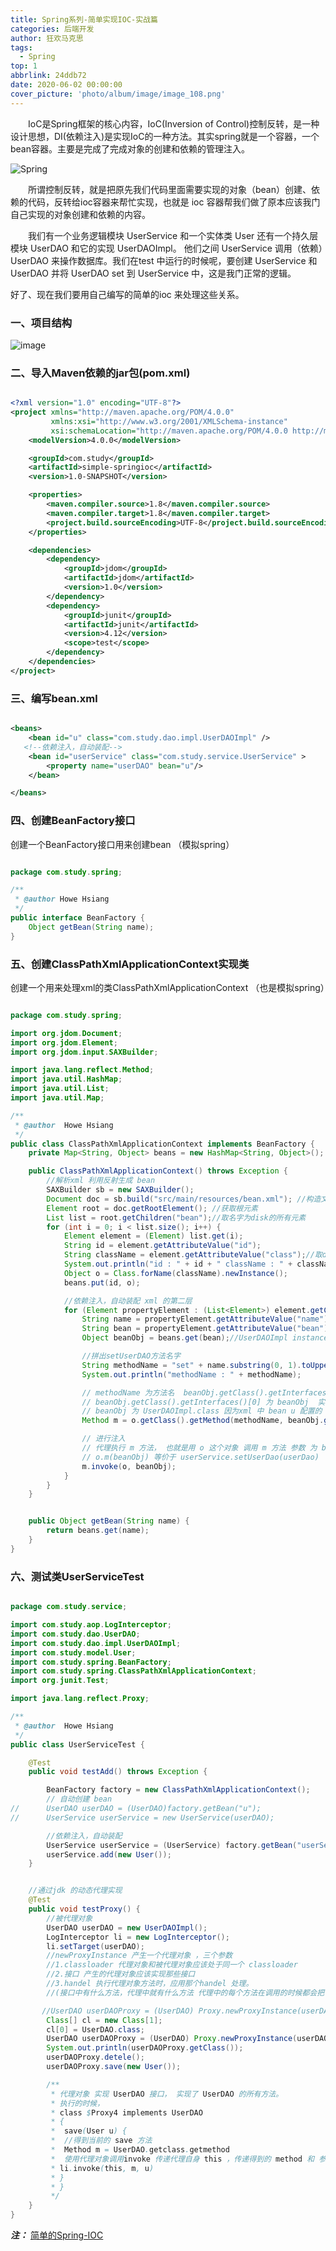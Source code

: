 ```yaml
---
title: Spring系列-简单实现IOC-实战篇
categories: 后端开发
author: 狂欢马克思
tags:
  - Spring
top: 1
abbrlink: 24ddb72
date: 2020-06-02 00:00:00
cover_picture: 'photo/album/image/image_108.png'
---
```



&emsp;&emsp;IoC是Spring框架的核心内容，IoC(Inversion of Control)控制反转，是一种设计思想，DI(依赖注入)是实现IoC的一种方法。其实spring就是一个容器，一个bean容器。主要是完成了完成对象的创建和依赖的管理注入。

<!-- more -->

![Spring](photo/album/image/image_109.png "Spring系列-简单实现IOC-实战篇")

&emsp;&emsp;所谓控制反转，就是把原先我们代码里面需要实现的对象（bean）创建、依赖的代码，反转给ioc容器来帮忙实现，也就是 ioc 容器帮我们做了原本应该我门自己实现的对象创建和依赖的内容。

&emsp;&emsp;我们有一个业务逻辑模块 UserService 和一个实体类 User 还有一个持久层模块 UserDAO 和它的实现 UserDAOImpl。 
他们之间 UserService 调用（依赖）UserDAO 来操作数据库。我们在test 中运行的时候呢，要创建 UserService 和 UserDAO 并将 UserDAO set 到 UserService 中，这是我门正常的逻辑。

好了、现在我们要用自己编写的简单的ioc 来处理这些关系。

### 一、项目结构

![image](https://raw.githubusercontent.com/Hosiang1026/simple-springioc/master/src/main/resources/images/springioc.png)

### 二、导入Maven依赖的jar包(pom.xml)

```xml

<?xml version="1.0" encoding="UTF-8"?>
<project xmlns="http://maven.apache.org/POM/4.0.0"
         xmlns:xsi="http://www.w3.org/2001/XMLSchema-instance"
         xsi:schemaLocation="http://maven.apache.org/POM/4.0.0 http://maven.apache.org/xsd/maven-4.0.0.xsd">
    <modelVersion>4.0.0</modelVersion>

    <groupId>com.study</groupId>
    <artifactId>simple-springioc</artifactId>
    <version>1.0-SNAPSHOT</version>

    <properties>
        <maven.compiler.source>1.8</maven.compiler.source>
        <maven.compiler.target>1.8</maven.compiler.target>
        <project.build.sourceEncoding>UTF-8</project.build.sourceEncoding>
    </properties>

    <dependencies>
        <dependency>
            <groupId>jdom</groupId>
            <artifactId>jdom</artifactId>
            <version>1.0</version>
        </dependency>
        <dependency>
            <groupId>junit</groupId>
            <artifactId>junit</artifactId>
            <version>4.12</version>
            <scope>test</scope>
        </dependency>
    </dependencies>
</project>

```

### 三、编写bean.xml

```xml

<beans>
    <bean id="u" class="com.study.dao.impl.UserDAOImpl" />
   <!--依赖注入，自动装配-->
    <bean id="userService" class="com.study.service.UserService" >
        <property name="userDAO" bean="u"/>
    </bean>

</beans>

```

### 四、创建BeanFactory接口

创建一个BeanFactory接口用来创建bean （模拟spring）

```java

package com.study.spring;

/**
 * @author Howe Hsiang
 */
public interface BeanFactory {
    Object getBean(String name);
}


```


### 五、创建ClassPathXmlApplicationContext实现类

创建一个用来处理xml的类ClassPathXmlApplicationContext （也是模拟spring）

```java

package com.study.spring;

import org.jdom.Document;
import org.jdom.Element;
import org.jdom.input.SAXBuilder;

import java.lang.reflect.Method;
import java.util.HashMap;
import java.util.List;
import java.util.Map;

/**
 * @author  Howe Hsiang
 */
public class ClassPathXmlApplicationContext implements BeanFactory {
    private Map<String, Object> beans = new HashMap<String, Object>();

    public ClassPathXmlApplicationContext() throws Exception {
        //解析xml 利用反射生成 bean
        SAXBuilder sb = new SAXBuilder();
        Document doc = sb.build("src/main/resources/bean.xml"); //构造文档对象
        Element root = doc.getRootElement(); //获取根元素
        List list = root.getChildren("bean");//取名字为disk的所有元素
        for (int i = 0; i < list.size(); i++) {
            Element element = (Element) list.get(i);
            String id = element.getAttributeValue("id");
            String className = element.getAttributeValue("class");//取disk子元素capacity的内容
            System.out.println("id : " + id + " className : " + className);
            Object o = Class.forName(className).newInstance();
            beans.put(id, o);

            //依赖注入，自动装配 xml 的第二层
            for (Element propertyElement : (List<Element>) element.getChildren("property")) {
                String name = propertyElement.getAttributeValue("name"); //userDAO
                String bean = propertyElement.getAttributeValue("bean"); //u
                Object beanObj = beans.get(bean);//UserDAOImpl instance

                //拼出setUserDAO方法名字
                String methodName = "set" + name.substring(0, 1).toUpperCase() + name.substring(1);
                System.out.println("methodName : " + methodName);

                // methodName 为方法名  beanObj.getClass().getInterfaces()[0]  为方法的参数 反射取出方法
                // beanObj.getClass().getInterfaces()[0] 为 beanObj  实现的第一个接口 也就是 UserDao 为方法的参数
                // beanObj 为 UserDAOImpl.class 因为xml 中 bean u 配置的 class 为 UserDAOImpl
                Method m = o.getClass().getMethod(methodName, beanObj.getClass().getInterfaces()[0]);

                // 进行注入
                // 代理执行 m 方法， 也就是用 o 这个对象 调用 m 方法 参数 为 beanObj
                // o.m(beanObj) 等价于 userService.setUserDao(userDao)
                m.invoke(o, beanObj);
            }
        }
    }


    public Object getBean(String name) {
        return beans.get(name);
    }
}


```

### 六、测试类UserServiceTest

```java

package com.study.service;

import com.study.aop.LogInterceptor;
import com.study.dao.UserDAO;
import com.study.dao.impl.UserDAOImpl;
import com.study.model.User;
import com.study.spring.BeanFactory;
import com.study.spring.ClassPathXmlApplicationContext;
import org.junit.Test;

import java.lang.reflect.Proxy;

/**
 * @author  Howe Hsiang
 */
public class UserServiceTest {

    @Test
    public void testAdd() throws Exception {

        BeanFactory factory = new ClassPathXmlApplicationContext();
        // 自动创建 bean
//		UserDAO userDAO = (UserDAO)factory.getBean("u");
//		UserService userService = new UserService(userDAO);

        //依赖注入，自动装配
        UserService userService = (UserService) factory.getBean("userService");
        userService.add(new User());
    }


    //通过jdk 的动态代理实现
    @Test
    public void testProxy() {
        //被代理对象
        UserDAO userDAO = new UserDAOImpl();
        LogInterceptor li = new LogInterceptor();
        li.setTarget(userDAO);
        //newProxyInstance 产生一个代理对象 ，三个参数
        //1.classloader 代理对象和被代理对象应该处于同一个 classloader
        //2.接口 产生的代理对象应该实现那些接口
        //3.handel 执行代理对象方法时，应用那个handel 处理。
        //(接口中有什么方法，代理中就有什么方法 代理中的每个方法在调用的时候都会把 方法自身传给 handel, 并把 代理对象和参数都传递过去 )

       //UserDAO userDAOProxy = (UserDAO) Proxy.newProxyInstance(userDAO.getClass().getClassLoader(), userDAO.getClass().getInterfaces(), li);
        Class[] cl = new Class[1];
        cl[0] = UserDAO.class;
        UserDAO userDAOProxy = (UserDAO) Proxy.newProxyInstance(userDAO.getClass().getClassLoader(), cl, li);
        System.out.println(userDAOProxy.getClass());
        userDAOProxy.detele();
        userDAOProxy.save(new User());

        /**
         * 代理对象 实现 UserDAO 接口， 实现了 UserDAO 的所有方法。
         * 执行的时候，
         * class $Proxy4 implements UserDAO
         * {
         * 	save(User u) {
         * 	//得到当前的 save 方法
         * 	Method m = UserDAO.getclass.getmethod
         * 	使用代理对象调用invoke 传递代理自身 this ，传递得到的 method 和 参数
         * li.invoke(this, m, u)
         * }
         * }
         */
    }
}


```


***注：*** [简单的Spring-IOC](https://github.com/Hosiang1026/simple-springioc)






